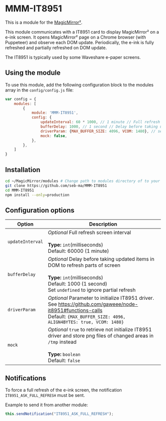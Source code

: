 # MMM-IT8951

This is a module for the [MagicMirror²](https://github.com/MichMich/MagicMirror/).

This module communicates with a IT8951 card to display MagicMirror² on a e-ink screen.
It opens MagicMirror² page on a Chrome browser (with Puppeteer) and observe each DOM update.
Periodically, the e-ink is fully refreshed and partially refreshed on DOM update.

The IT8951 is typically used by some Waveshare e-paper screens.

## Using the module

To use this module, add the following configuration block to the modules array in the `config/config.js` file:

```js
var config = {
	modules: [
		{
			module: 'MMM-IT8951',
			config: {
				updateInterval: 60 * 1000, // 1 minute // Full refresh screen
				bufferDelay: 1000, // 1 second // Delay before taking updated items
				driverParam: {MAX_BUFFER_SIZE: 4096, VCOM: 1480}, // see https://github.com/gaweee/node-it8951#functions-calls
				mock: false,
			},
		},
	]
}
```

## Installation

```sh
cd ~/MagicMirror/modules # Change path to modules directory of to your actual MagiMirror² installation
git clone https://github.com/seb-ma/MMM-IT8951
cd MMM-IT8951
npm install --only=production
```

## Configuration options

| Option           | Description
|----------------- |------------
| `updateInterval` | *Optional* Full refresh screen interval <br><br>**Type:** `int`(milliseconds) <br>Default: 60000 (1 minute)
| `bufferDelay`    | *Optional* Delay before taking updated items in DOM to refresh parts of screen <br><br>**Type:** `int`(milliseconds) <br>Default: 1000 (1 second)<br>Set `undefined` to ignore partial refresh
| `driverParam`    | *Optional* Parameter to initialize IT8951 driver. See https://github.com/gaweee/node-it8951#functions-calls <br>Default: `{MAX_BUFFER_SIZE: 4096, ALIGN4BYTES: true, VCOM: 1480}`
| `mock`           | *Optional* `true` to retrieve not initialize IT8951 driver and store png files of changed areas in `/tmp` instead<br><br>**Type:** `boolean` <br>Default: `false`

## Notifications

To force a full refresh of the e-ink screen, the notification `IT8951_ASK_FULL_REFRESH` must be sent.

Example to send it from another module:

```js
this.sendNotification("IT8951_ASK_FULL_REFRESH");
```
